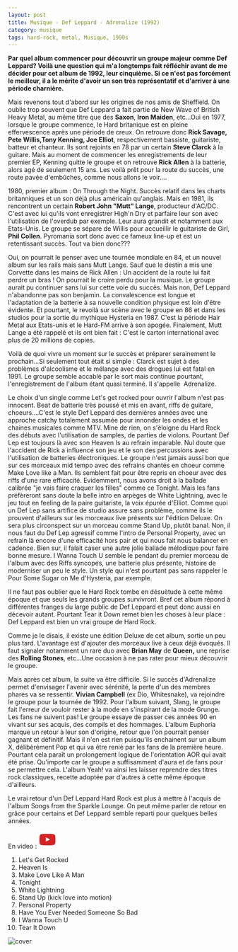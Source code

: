 ```yaml
---
layout: post
title: Musique - Def Leppard - Adrenalize (1992)
category: musique
tags: hard-rock, metal, Musique, 1990s
---
```

**Par quel album commencer pour découvrir un groupe majeur comme Def Leppard? Voilà une question qui m'a longtemps fait réfléchir avant de me décider pour cet album de 1992, leur cinquième. Si ce n'est pas forcément le meilleur, il a le mérite d'avoir un son très représentatif et d'arriver à une période charnière.**

Mais revenons tout d'abord sur les origines de nos amis de Sheffield. On oublie trop souvent que Def Leppard a fait partie de New Wave of British Heavy Metal, au même titre que des **Saxon**, **Iron Maiden**, etc...Oui en 1977, lorsque le groupe commence, le Hard britanique est en pleine effervescence après une période de creux. On retrouve donc **Rick Savage, Pete Willis,Tony Kenning, Joe Elliot**, respectivement bassiste, guitariste, batteur et chanteur. Ils sont rejoints en 78 par un certain **Steve Clarck** à la guitare. Mais au moment de commencer les enregistrements de leur premier EP, Kenning quitte le groupe et on retrouve **Rick Allen** à la batterie, alors agé de seulement 15 ans. Les voilà prêt pour la route du succès, une route pavée d'embûches, comme nous allons le voir....

1980, premier album : On Through the Night. Succès relatif dans les charts britanniques et un son déjà plus américain qu'anglais. Mais en 1981, ils rencontrent un certain **Robert John "Mutt" Lange**, producteur d'AC/DC. C'est avec lui qu'ils vont enregistrer High'n Dry et parfaire leur son avec l'utilisation de l'overdub par exemple. Leur aura grandit et notamment aux Etats-Unis. Le groupe se sépare de Willis pour accueillir le guitariste de Girl, **Phil Collen**. Pyromania sort donc avec ce fameux line-up et est un retentissant succès. Tout va bien donc???

Oui, on pourrait le penser avec une tournée mondiale en 84, et un nouvel album sur les rails mais sans Mutt Lange. Sauf que le destin a mis une Corvette dans les mains de Rick Allen : Un accident de la route lui fait perdre un bras ! On pourrait le croire perdu pour la musique. Le groupe aurait pu continuer sans lui sur cette voie du succès. Mais non, Def Leppard n'abandonne pas son benjamin. La convalescence est longue et l'adaptation de la batterie à sa nouvelle condition physique est loin d'être évidente. Et pourtant, le revoilà sur scène avec le groupe en 86 et dans les studios pour la sortie du mythique Hysteria en 1987. C'est la période Hair Metal aux Etats-unis et le Hard-FM arrive à son apogée. Finalement, Mutt Lange a été rappelé et ils ont bien fait : C'est le carton international avec plus de 20 millions de copies.

Voilà de quoi vivre un moment sur le succès et préparer serainement le prochain...Si seulement tout était si simple : Clarck est sujet à des problèmes d'alcoolisme et le mélange avec des drogues lui est fatal en 1991. Le groupe semble accablé par le sort mais continue pourtant, l'enregistrement de l'album étant quasi terminé. Il s'appelle  Adrenalize.

Le choix d'un single comme Let's get rocked pour ouvrir l'album n'est pas innocent. Beat de batterie très poussé et mis en avant, riffs de guitare, choeurs....C'est le style Def Leppard des dernières années avec une approche catchy totalement assumée pour innonder les ondes et les chaines musicales comme MTV. Mine de rien, on s'éloigne du Hard Rock des débuts avec l'utilisation de samples, de parties de violons. Pourtant Def Lep est toujours là avec son Heaven Is au refrain imparable. Nul doute que l'accident de Rick a influencé son jeu et le son des percussions avec l'utilisation de batteries électroniques. Le groupe n'est jamais aussi bon que sur ces morceaux mid tempo avec des refrains chantés en choeur comme Make Love like a Man. Ils semblent fait pour être repris en choeur avec des riffs d'une rare efficacité. Evidemment, nous avons droit à la ballade calibrée "je vais faire craquer les filles" comme ce Tonight. Mais les fans préfèreront sans doute la belle intro en arpèges de White Lightning, avec le jeu tout en feeling de la paire guitariste, la voix épurée d'Elliot. Comme quoi un Def Lep sans artifice de studio assure sans problème, comme ils le prouvent d'ailleurs sur les morceaux live présents sur l'édition Deluxe. On sera plus circonspect sur un morceau comme Stand Up, plutôt banal. Non, il nous faut du Def Lep agressif comme l'intro de Personal Property, avec un refrain là encore d'une efficacité hors pair et qui nous fait nous balancer en cadence. Bien sur, il falait caser une autre jolie ballade mélodique pour faire bonne mesure. I Wanna Touch U semble le pendant du premier morceau de l'album avec des Riffs syncopés, une batterie plus présente, histoire de moderniser un peu le style. Un style qui n'est pourtant pas sans rappeler le Pour Some Sugar on Me d'Hysteria, par exemple.

Il ne faut pas oublier que le Hard Rock tombe en désuètude à cette même époque et que seuls les grands groupes survivront. Bref cet album répond à différentes franges du large public de Def Leppard et peut donc aussi en décevoir autant. Pourtant Tear it Down remet bien les choses à leur place : Def Leppard est bien un vrai groupe de Hard Rock.

Comme je le disais, il existe une édition Deluxe de cet album, sortie un peu plus tard. L'avantage est d'ajouter des morceaux live à ceux déjà évoqués. Il faut signaler notamment un rare duo avec **Brian May** de **Queen,** une reprise des **Rolling Stones**, etc...Une occasion à ne pas rater pour mieux découvrir le groupe.

Mais après cet album, la suite va être difficile. Si le succès d'Adrenalize permet d'envisager l'avenir avec sérénité, la perte d'un des membres phares va se ressentir. **Vivian Campbell** (ex Dio, Whitesnake), va rejoindre le groupe pour la tournée de 1992. Pour l'album suivant, Slang, le groupe fait l'erreur de vouloir rester à la mode en s'inspirant de la mode Grunge. Les fans ne suivent pas! Le groupe essaye de passer ces années 90 en vivant sur ses acquis, des compils et des hommages. L'album Euphoria marque un retour à leur son d'origine, retour que l'on pourrait penser gagnant et définitif. Mais il n'en est rien puisqu'ils enchainent sur un album X, délibèrément Pop et qui va être renié par les fans de la première heure. Pourtant cela paraît un prolongement logique de l'orientation AOR qui avait été prise. Qu'importe car le groupe a suffisamment d'aura et de fans pour se permettre cela. L'album Yeah! va ainsi les laisser reprendre des titres rock classiques, recette adoptée par d'autres à cette même époque d'ailleurs.

Le vrai retour d'un Def Leppard Hard Rock est plus à mettre à l'acquis de l'album Songs from the Sparkle Lounge. On peut même parler de retour en grâce pour certains et Def Leppard semble reparti pour quelques belles années.

En video : [![video](/images/youtube.png)](https://www.youtube.com/watch?v=BO1Nae_EBvQ)

01. Let's Get Rocked
02. Heaven Is
03. Make Love Like A Man
04. Tonight
05. White Lightning
06. Stand Up (kick love into motion)
07. Personal Property
08. Have You Ever Needed Someone So Bad
09. I Wanna Touch U
10. Tear It Down

![cover](https://filedn.eu/llqi9IBxlYouGRXYG2xlROb/img/2010/adrenalize.jpg)
